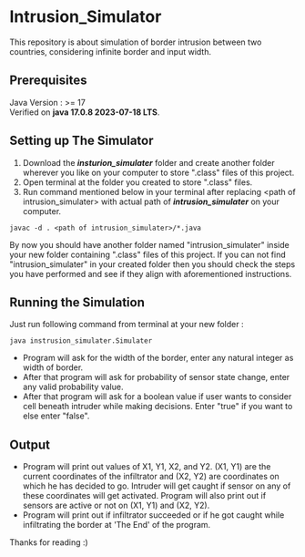 # Intrusion_Simulator
This repository is about simulation of border intrusion between two countries, considering infinite border and input width.

## Prerequisites
Java Version : >= 17 \
Verified on **java 17.0.8 2023-07-18 LTS**.

## Setting up The Simulator
1. Download the **_insturion_simulater_** folder and create another folder wherever you like on your computer to store ".class" files of this project.
2. Open terminal at the folder you created to store ".class" files.
3. Run command mentioned below in your terminal after replacing \<path of intrusion_simulater> with actual path of **_intrusion_simulater_** on your computer.

```
javac -d . <path of intrusion_simulater>/*.java 
```

By now you should have another folder named "intrusion_simulater" inside your new folder containing ".class" files of this project. If you can not find "intrusion_simulater"
in your created folder then you should check the steps you have performed and see if they align with aforementioned instructions.

## Running the Simulation
Just run following command from terminal at your new folder :
```
java instrusion_simulater.Simulater
```

- Program will ask for the width of the border, enter any natural integer as width of border.
- After that program will ask for probability of sensor state change, enter any valid probability value.
- After that program will ask for a boolean value if user wants to consider cell beneath intruder while making decisions. Enter "true" if you want to else enter "false".

## Output
- Program will print out values of X1, Y1, X2, and Y2. (X1, Y1) are the current coordinates of the infiltrator and (X2, Y2) are coordinates on which he has decided to go. Intruder will get caught if sensor on any of these coordinates will get activated. Program will also print out if sensors are active or not on (X1, Y1) and (X2, Y2).
- Program will print out if infiltrator succeeded or if he got caught while infiltrating the border at 'The End' of the program.

Thanks for reading :)
